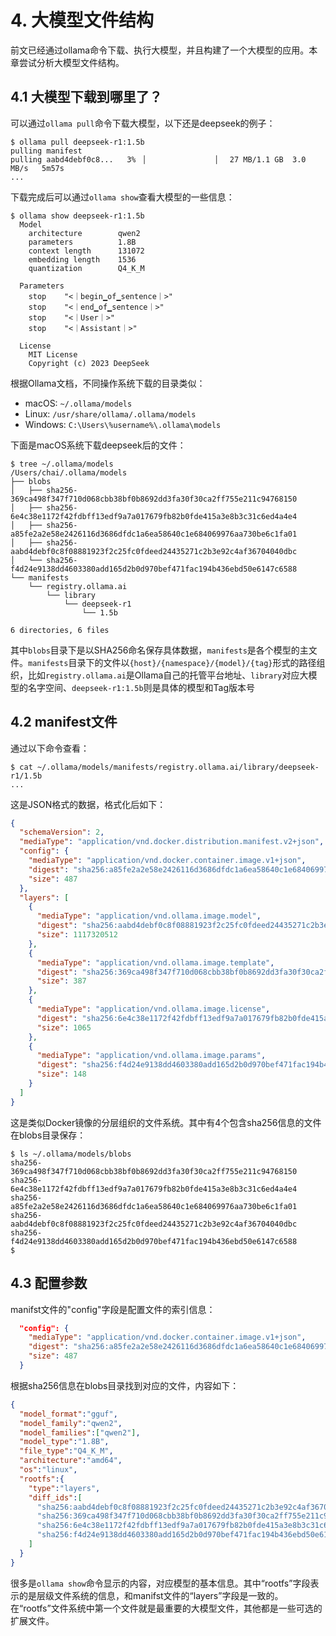 # 4. 大模型文件结构

前文已经通过ollama命令下载、执行大模型，并且构建了一个大模型的应用。本章尝试分析大模型文件结构。

## 4.1 大模型下载到哪里了？

可以通过`ollama pull`命令下载大模型，以下还是deepseek的例子：

```
$ ollama pull deepseek-r1:1.5b
pulling manifest 
pulling aabd4debf0c8...   3% ▕                ▏  27 MB/1.1 GB  3.0 MB/s   5m57s
...
```

下载完成后可以通过`ollama show`查看大模型的一些信息：

```
$ ollama show deepseek-r1:1.5b
  Model
    architecture        qwen2
    parameters          1.8B
    context length      131072
    embedding length    1536
    quantization        Q4_K_M

  Parameters
    stop    "<｜begin▁of▁sentence｜>"
    stop    "<｜end▁of▁sentence｜>"
    stop    "<｜User｜>"
    stop    "<｜Assistant｜>"

  License
    MIT License
    Copyright (c) 2023 DeepSeek
```

根据Ollama文档，不同操作系统下载的目录类似：

- macOS: `~/.ollama/models`
- Linux: `/usr/share/ollama/.ollama/models`
- Windows: `C:\Users\%username%\.ollama\models`

下面是macOS系统下载deepseek后的文件：

```
$ tree ~/.ollama/models
/Users/chai/.ollama/models
├── blobs
│   ├── sha256-369ca498f347f710d068cbb38bf0b8692dd3fa30f30ca2ff755e211c94768150
│   ├── sha256-6e4c38e1172f42fdbff13edf9a7a017679fb82b0fde415a3e8b3c31c6ed4a4e4
│   ├── sha256-a85fe2a2e58e2426116d3686dfdc1a6ea58640c1e684069976aa730be6c1fa01
│   ├── sha256-aabd4debf0c8f08881923f2c25fc0fdeed24435271c2b3e92c4af36704040dbc
│   └── sha256-f4d24e9138dd4603380add165d2b0d970bef471fac194b436ebd50e6147c6588
└── manifests
    └── registry.ollama.ai
        └── library
            └── deepseek-r1
                └── 1.5b

6 directories, 6 files
```

其中`blobs`目录下是以SHA256命名保存具体数据，`manifests`是各个模型的主文件。`manifests`目录下的文件以`{host}/{namespace}/{model}/{tag}`形式的路径组织，比如`registry.ollama.ai`是Ollama自己的托管平台地址、`library`对应大模型的名字空间、`deepseek-r1:1.5b`则是具体的模型和Tag版本号

## 4.2 manifest文件

通过以下命令查看：

```
$ cat ~/.ollama/models/manifests/registry.ollama.ai/library/deepseek-r1/1.5b
...
```

这是JSON格式的数据，格式化后如下：

```json
{
  "schemaVersion": 2,
  "mediaType": "application/vnd.docker.distribution.manifest.v2+json",
  "config": {
    "mediaType": "application/vnd.docker.container.image.v1+json",
    "digest": "sha256:a85fe2a2e58e2426116d3686dfdc1a6ea58640c1e684069976aa730be6c1fa01",
    "size": 487
  },
  "layers": [
    {
      "mediaType": "application/vnd.ollama.image.model",
      "digest": "sha256:aabd4debf0c8f08881923f2c25fc0fdeed24435271c2b3e92c4af36704040dbc",
      "size": 1117320512
    },
    {
      "mediaType": "application/vnd.ollama.image.template",
      "digest": "sha256:369ca498f347f710d068cbb38bf0b8692dd3fa30f30ca2ff755e211c94768150",
      "size": 387
    },
    {
      "mediaType": "application/vnd.ollama.image.license",
      "digest": "sha256:6e4c38e1172f42fdbff13edf9a7a017679fb82b0fde415a3e8b3c31c6ed4a4e4",
      "size": 1065
    },
    {
      "mediaType": "application/vnd.ollama.image.params",
      "digest": "sha256:f4d24e9138dd4603380add165d2b0d970bef471fac194b436ebd50e6147c6588",
      "size": 148
    }
  ]
}
```

这是类似Docker镜像的分层组织的文件系统。其中有4个包含sha256信息的文件在blobs目录保存：

```
$ ls ~/.ollama/models/blobs
sha256-369ca498f347f710d068cbb38bf0b8692dd3fa30f30ca2ff755e211c94768150
sha256-6e4c38e1172f42fdbff13edf9a7a017679fb82b0fde415a3e8b3c31c6ed4a4e4
sha256-a85fe2a2e58e2426116d3686dfdc1a6ea58640c1e684069976aa730be6c1fa01
sha256-aabd4debf0c8f08881923f2c25fc0fdeed24435271c2b3e92c4af36704040dbc
sha256-f4d24e9138dd4603380add165d2b0d970bef471fac194b436ebd50e6147c6588
$
```

## 4.3 配置参数

manifst文件的"config"字段是配置文件的索引信息：

```json
  "config": {
    "mediaType": "application/vnd.docker.container.image.v1+json",
    "digest": "sha256:a85fe2a2e58e2426116d3686dfdc1a6ea58640c1e684069976aa730be6c1fa01",
    "size": 487
  }
```

根据sha256信息在blobs目录找到对应的文件，内容如下：

```json
{
  "model_format":"gguf",
  "model_family":"qwen2",
  "model_families":["qwen2"],
  "model_type":"1.8B",
  "file_type":"Q4_K_M",
  "architecture":"amd64",
  "os":"linux",
  "rootfs":{
    "type":"layers",
    "diff_ids":[
      "sha256:aabd4debf0c8f08881923f2c25fc0fdeed24435271c2b3e92c4af36704040dbc",
      "sha256:369ca498f347f710d068cbb38bf0b8692dd3fa30f30ca2ff755e211c94768150",
      "sha256:6e4c38e1172f42fdbff13edf9a7a017679fb82b0fde415a3e8b3c31c6ed4a4e4",
      "sha256:f4d24e9138dd4603380add165d2b0d970bef471fac194b436ebd50e6147c6588"
    ]
  }
}
```

很多是`ollama show`命令显示的内容，对应模型的基本信息。其中“rootfs”字段表示的是层级文件系统的信息，和manifst文件的“layers”字段是一致的。在“rootfs”文件系统中第一个文件就是最重要的大模型文件，其他都是一些可选的扩展文件。

